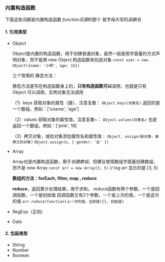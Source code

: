 ### 内置构造函数
  下面这些词都是内置构造函数 *function后面*的那个 首字母大写的*函数名*

#### 1. 引用类型
  - Object

    Object是内置的构造函数，用于创建普通对象，虽然一般是用字面量的方式声明对象，而不是用 new Object 构造函数来创造对象
    `const user = new Object({name: '小明', age: 15})`
  
    三个常用的 静态方法：

    静态方法是写在构造函数身上的，**只有构造函数可以**调用，也就是只有 Object 可以调用，实例对象无法调用

    （1）keys 获取对象的属性（键），注意复数：
        `Object.keys(对象名)` 返回的是一个数组，例如：['uname', 'age']

    （2）values 获取对象的属性值，注意复数~：
        `Object.values(对象名)` 也是返回一个数组，例如：['pink', 18]

    （3）拷贝对象，或给对象添加属性名和属性值：
        `Object. assign(新对象，被拷贝的对象)` 
        `Object.assign(o, { gender: '女' })`

  - Array

    Array也是内置构造函数，用于*创建数组*，但建议使用数组字面量创建数组，而不是 new Array
    `const arr = new Array(3, 5)` // log arr 显示的是 [3, 5]

    **数组的方法：forEach, filter, map , reduce**

    **reduce**，返回累计处理结果，用于求和。
    reduce函数有两个参数，一个是回调函数，一个是初始值
    回调函数又有2个参数，一个是上次的值，一个是这次的值
    `arr.reduce(function(上一次的值，当前值){}, 初始值)`


  - RegExp（正则）
  - Date

  

#### 2. 包装类型
  - String
  - Number
  - Boolean